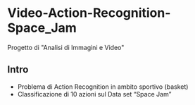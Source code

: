 # Video-Action-Recognition-Space_Jam
Progetto di "Analisi di Immagini e Video"

## Intro
* Problema di Action Recognition in ambito sportivo (basket)
* Classificazione di 10 azioni sul Data set “Space Jam”

